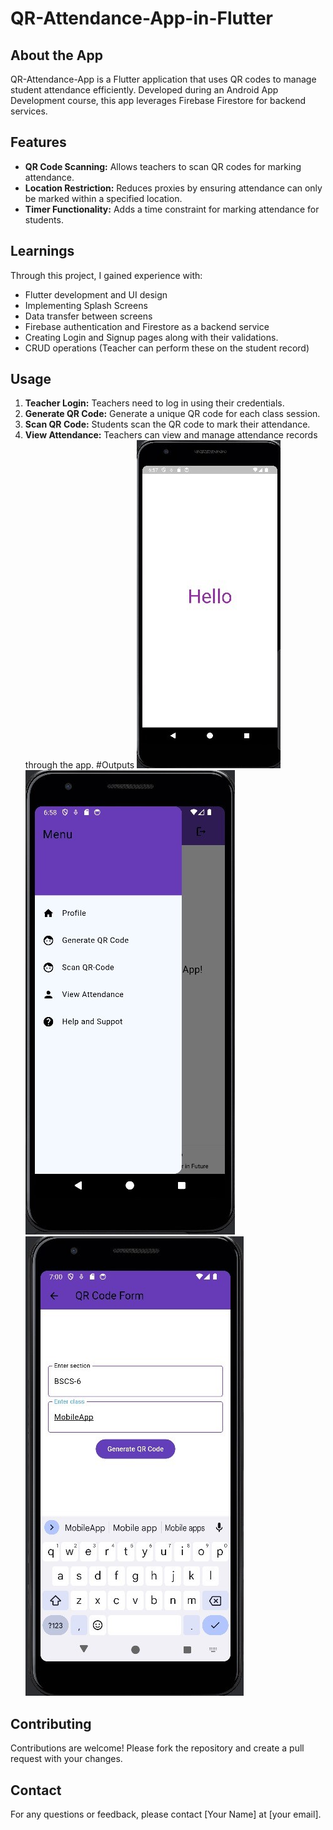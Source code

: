 # QR-Attendance-App-in-Flutter

## About the App
QR-Attendance-App is a Flutter application that uses QR codes to manage student attendance efficiently. Developed during an Android App Development course, this app leverages Firebase Firestore for backend services.

## Features
- **QR Code Scanning:** Allows teachers to scan QR codes for marking attendance.
- **Location Restriction:** Reduces proxies by ensuring attendance can only be marked within a specified location.
- **Timer Functionality:** Adds a time constraint for marking attendance for students.

## Learnings
Through this project, I gained experience with:
- Flutter development and UI design
- Implementing Splash Screens
- Data transfer between screens
- Firebase authentication and Firestore as a backend service
- Creating Login and Signup pages along with their validations.
- CRUD operations (Teacher can perform these on the student record)


## Usage
1. **Teacher Login:** Teachers need to log in using their credentials.
2. **Generate QR Code:** Generate a unique QR code for each class session.
3. **Scan QR Code:** Students scan the QR code to mark their attendance.
4. **View Attendance:** Teachers can view and manage attendance records through the app.
#Outputs
![Splash Screen](Output/splashScreen.jpg)
![Main Menu](Output/Menu.jpg)
![QR-Generator](Output/QrGenerator.jpg)
## Contributing
Contributions are welcome! Please fork the repository and create a pull request with your changes.


## Contact
For any questions or feedback, please contact [Your Name] at [your email].
